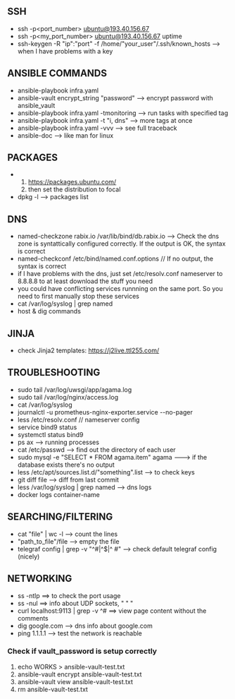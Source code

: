 ## SSH

-   ssh -p<port_number> ubuntu@193.40.156.67
-   ssh -p<my_port_number> ubuntu@193.40.156.67 uptime
-   ssh-keygen -R "ip":"port" -f /home/"your_user"/.ssh/known_hosts --> when I
    have problems with a key

## ANSIBLE COMMANDS

-   ansible-playbook infra.yaml
-   ansible-vault encrypt_string "password" --> encrypt password with
    ansible_vault
-   ansible-playbook infra.yaml -tmonitoring --> run tasks with specified tag
-   ansible-playbook infra.yaml -t "i, dns" --> more tags at once
-   ansible-playbook infra.yaml -vvv --> see full traceback
-   ansible-doc --> like man for linux

## PACKAGES

-   1. https://packages.ubuntu.com/
    2. then set the distribution to focal
-   dpkg -l --> packages list

## DNS

-   named-checkzone rabix.io /var/lib/bind/db.rabix.io --> Check the dns zone is
    syntattically configured correctly. If the output is OK, the syntax is
    correct
-   named-checkconf /etc/bind/named.conf.options // If no output, the syntax is
    correct
-   if I have problems with the dns, just set /etc/resolv.conf nameserver to
    8.8.8.8 to at least download the stuff you need
-   you could have conflicting services runnning on the same port. So you need
    to first manually stop these services
-   cat /var/log/syslog | grep named
-   host & dig commands

## JINJA

-   check Jinja2 templates: https://j2live.ttl255.com/

## TROUBLESHOOTING

-   sudo tail /var/log/uwsgi/app/agama.log
-   sudo tail /var/log/nginx/access.log
-   cat /var/log/syslog
-   journalctl -u prometheus-nginx-exporter.service --no-pager
-   less /etc/resolv.conf // nameserver config
-   service bind9 status
-   systemctl status bind9
-   ps ax --> running processes
-   cat /etc/passwd --> find out the directory of each user
-   sudo mysql -e "SELECT \* FROM agama.item" agama ---> if the database exists
    there's no output
-   less /etc/apt/sources.list.d/"something".list --> to check keys
-   git diff file --> diff from last commit
-   less /var/log/syslog | grep named --> dns logs
-   docker logs container-name

## SEARCHING/FILTERING

-   cat "file" | wc -l --> count the lines
-   "path_to_file"/file --> empty the file
-   telegraf config | grep -v "^#\|^$\|^ #" --> check default telegraf config
    (nicely)

## NETWORKING

-   ss -ntlp ==> to check the port usage
-   ss -nul ==> info about UDP sockets, " " "
-   curl localhost:9113 | grep -v ^# ==> view page content without the comments
-   dig google.com --> dns info about google.com
-   ping 1.1.1.1 --> test the network is reachable

### Check if vault_password is setup correctly

1. echo WORKS > ansible-vault-test.txt
2. ansible-vault encrypt ansible-vault-test.txt
3. ansible-vault view ansible-vault-test.txt
4. rm ansible-vault-test.txt
